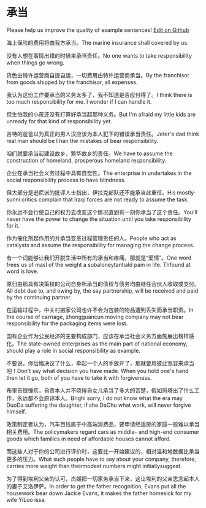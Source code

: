 # 承当

Please help us improve the quality of example sentences! [Edit on Github](https://github.com/jiyushe/jiyu-example-sentence-source/blob/main/chinese/chengdang.md)

<p><span class="chinese">海上保险的费用将由我方承当。</span><span class="english">The marine insurance shall covered by us.</span></p>

<p><span class="chinese">没有人想在事情出错的时候来承当责任。</span><span class="english">No one wants to take responsibility when things go wrong.</span></p>

<p><span class="chinese">货色由特许运营商自提自运，一切费用由特许运营商承当。</span><span class="english">By the franchisor from goods shipped by the franchisor, all expenses.</span></p>

<p><span class="chinese">我认为这份工作要承当的义务太多了，我不知道是否应付得了。</span><span class="english">I think there is too much responsibility for me. I wonder if I can handle it.</span></p>

<p><span class="chinese">但生怕我的小孩还没有打算好承当起那种义务。</span><span class="english">But I'm afraid my little kids are unready for that kind of responsibility yet.</span></p>

<p><span class="chinese">吉特的爸爸以为真正的男人汉应该为本人犯下的错误承当责任。</span><span class="english">Jeter's dad think real man should be I han the mistakes of bear responsibility.</span></p>

<p><span class="chinese">咱们就要承当起建设故乡，繁华故乡的责任。</span><span class="english">We have to assume the construction of homeland, prosperous homeland responsibility.</span></p>

<p><span class="chinese">企业在承当社会义务过程中具有自觉性。</span><span class="english">The enterprise in undertakes in the social responsibility process to have blindness.</span></p>

<p><span class="chinese">但大部分是逊尼派的批评人士指出，伊拉克部队还不能承当此重任。</span><span class="english">His mostly-sunni critics complain that Iraqi forces are not ready to assume the task.</span></p>

<p><span class="chinese">你永远不会行使自己的权力去改变这个情况直到有一刻你承当了这个责任。</span><span class="english">You'll never have the power to change the situation until you take responsibility for it.</span></p>

<p><span class="chinese">作为催化剂起作用的并承当变革过程管理责任的人。</span><span class="english">People who act as catalysts and assume the responsibility for managing the change process.</span></p>

<p><span class="chinese">有一个词能够让我们开脱生活中所有的承当和疼痛，那就是“爱情”。</span><span class="english">One word frees us of masl of the weight a subaloneytantiald pain in life. Thfound at word is love.</span></p>

<p><span class="chinese">原归由那具有决策权的公司自身所承当的债权与债务均由继任合伙人收取或支付。</span><span class="english">All debt due to, and owing by, the say partnership, will be received and paid by the continuing partner.</span></p>

<p><span class="chinese">在运输过程中，中关村搬家公司也许不会为包装的物品遭到丢失而承当职责。</span><span class="english">In the course of carriage, zhongguancun moving company may not bear responsibility for the packaging items were lost.</span></p>

<p><span class="chinese">国有企业作为公民经济的主要构成部门，应该在承当社会义务方面施展出榜样感化。</span><span class="english">The state-owned enterprises as the main part of national economy, should play a role in social responsibility as example.</span></p>

<p><span class="chinese">不要说，你后悔决议了什么，牵起一个人的手放开了，那就要用彼此宽容来承当吧！</span><span class="english">Don't say what decision you have made. When you hold one's hand then let it go, both of you have to take it with forgiveness.</span></p>

<p><span class="chinese">布里吉很愧疚，自责本人并不晓得自女儿承当了多大的苦楚，假如玛塔出了什么工作，永远都不会原谅本人。</span><span class="english">Brighi sorry, I do not know what the era may DuoDa suffering the daughter, if she DaChu what work, will never forgive himself.</span></p>

<p><span class="chinese">政策制定者认为，汽车目钱属于中高端消费品，要申请经适房的家庭一般难以承当相关费用。</span><span class="english">The policymakers regard cars as middle- and high-end consumer goods which families in need of affordable houses cannot afford.</span></p>

<p><span class="chinese">而这些人对于你的公司进行评价时，这要比一开始建议的，相对温和地数据比承当更多的压力。</span><span class="english">What such people have to say about your company, therefore, carries more weight than theirmodest numbers might initiallysuggest.</span></p>

<p><span class="chinese">为了得到埃利父亲的认可，杰姬把一切家务承当下来，这让埃利的父亲思念起本人的妻子艾洛伊萨。</span><span class="english">In order to get the father recognition, Evans put all the housework bear down Jackie Evans, it makes the father homesick for my wife YiLuo issa.</span></p>

